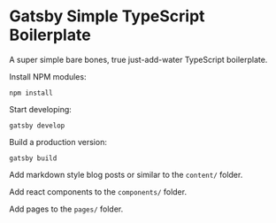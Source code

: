 # Gatsby Simple TypeScript Boilerplate

A super simple bare bones, true just-add-water TypeScript boilerplate.

Install NPM modules:

`npm install`

Start developing:

`gatsby develop`

Build a production version:

`gatsby build`

Add markdown style blog posts or similar to the `content/` folder.

Add react components to the `components/` folder.

Add pages to the `pages/` folder.
